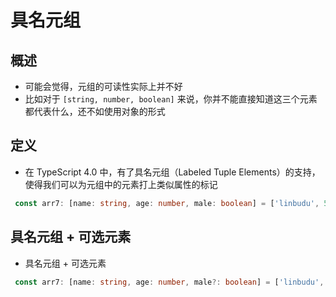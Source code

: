 # 具名元组

## 概述

+ 可能会觉得，元组的可读性实际上并不好
+ 比如对于 `[string, number, boolean]` 来说，你并不能直接知道这三个元素都代表什么，还不如使用对象的形式


## 定义

+ 在 TypeScript 4.0 中，有了具名元组（Labeled Tuple Elements）的支持，使得我们可以为元组中的元素打上类似属性的标记

 ```ts
  const arr7: [name: string, age: number, male: boolean] = ['linbudu', 599, true];
  ```

## 具名元组 + 可选元素

+ 具名元组 + 可选元素

 ```ts
  const arr7: [name: string, age: number, male?: boolean] = ['linbudu', 599, true];
  ```

